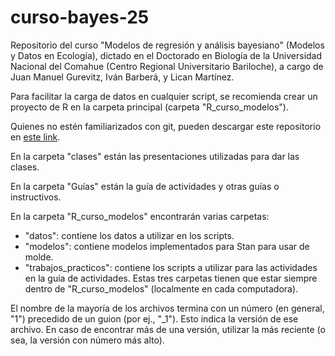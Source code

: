 # curso-bayes-25
  
Repositorio del curso "Modelos de regresión y análisis bayesiano" (Modelos y Datos en Ecología), dictado en el Doctorado en Biología de la Universidad Nacional del Comahue (Centro Regional Universitario Bariloche), a cargo de Juan Manuel Gurevitz, Iván Barberá, y Lican Martínez.  

Para facilitar la carga de datos en cualquier script, se recomienda crear un proyecto de R en la carpeta principal (carpeta "R_curso_modelos").  

Quienes no estén familiarizados con git, pueden descargar este repositorio en [este link](https://drive.google.com/drive/folders/1i3Zq0W3WHE92ObvhcDgiMaUP__gsgRkl?usp=sharing).

En la carpeta "clases" están las presentaciones utilizadas para dar las clases.

En la carpeta "Guías" están la guía de actividades y otras guías o instructivos.

En la carpeta "R_curso_modelos" encontrarán varias carpetas:
- "datos": contiene los datos a utilizar en los scripts.
- "modelos": contiene modelos implementados para Stan para usar de molde.
- "trabajos_practicos": contiene los scripts a utilizar para las actividades en la guía de actividades.
Estas tres carpetas tienen que estar siempre dentro de "R_curso_modelos" (localmente en cada computadora).

El nombre de la mayoría de los archivos termina con un número (en general, "1") precedido de un guion (por ej., "_1"). Esto indica la versión de ese archivo. En caso de encontrar más de una versión, utilizar la más reciente (o sea, la versión con número más alto).
